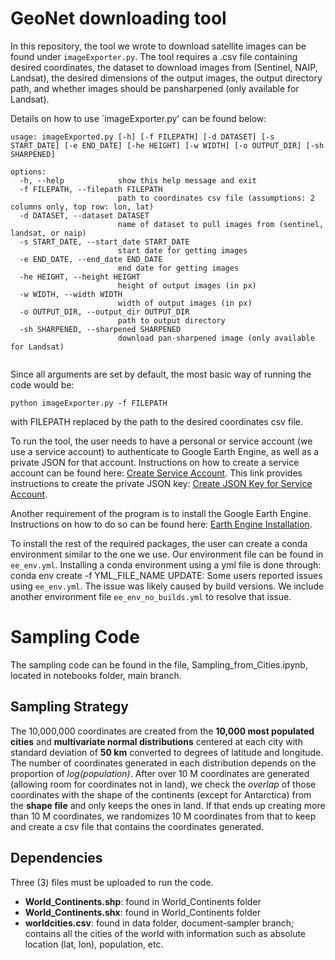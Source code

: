 # GeoNet downloading tool
In this repository, the tool we wrote to download satellite images can be found under `imageExporter.py`. The tool requires a .csv file containing desired coordinates, the dataset to download images from (Sentinel, NAIP, Landsat), the desired dimensions of the output images, the output directory path, and whether
images should be pansharpened (only available for Landsat). 

Details on how to use `imageExporter.py' can be found below:

```
usage: imageExported.py [-h] [-f FILEPATH] [-d DATASET] [-s START_DATE] [-e END_DATE] [-he HEIGHT] [-w WIDTH] [-o OUTPUT_DIR] [-sh SHARPENED]

options:
  -h, --help            show this help message and exit
  -f FILEPATH, --filepath FILEPATH
                        path to coordinates csv file (assumptions: 2 columns only, top row: lon, lat)
  -d DATASET, --dataset DATASET
                        name of dataset to pull images from (sentinel, landsat, or naip)
  -s START_DATE, --start_date START_DATE
                        start date for getting images
  -e END_DATE, --end_date END_DATE
                        end date for getting images
  -he HEIGHT, --height HEIGHT
                        height of output images (in px)
  -w WIDTH, --width WIDTH
                        width of output images (in px)
  -o OUTPUT_DIR, --output_dir OUTPUT_DIR
                        path to output directory
  -sh SHARPENED, --sharpened SHARPENED
                        download pan-sharpened image (only available for Landsat)
                        
```

Since all arguments are set by default, the most basic way of running the code would be: 

```
python imageExporter.py -f FILEPATH
```

with FILEPATH replaced by the path to the desired coordinates csv file.

To run the tool, the user needs to have a personal or service account (we use a service account) to authenticate to Google Earth Engine, as well as a private JSON for that account. Instructions on how to create a service account can be found here: [Create Service Account](https://developers.google.com/earth-engine/guides/service_account#create-a-service-account). This link provides instructions to create the private JSON key: [Create JSON Key for Service Account](https://developers.google.com/earth-engine/guides/service_account#create-a-private-key-for-the-service-account).

Another requirement of the program is to install the Google Earth Engine. Instructions on how to do so can be found here: [Earth Engine Installation](https://developers.google.com/earth-engine/guides/python_install#install-options).

To install the rest of the required packages, the user can create a conda environment similar to the one we use. Our environment file can be found in `ee_env.yml`. Installing a conda environment using a yml file is done through: conda env create -f YML_FILE_NAME 
UPDATE: Some users reported issues using `ee_env.yml`. The issue was likely caused by build versions. We include another environment file `ee_env_no_builds.yml` to resolve that issue.

# Sampling Code
The sampling code can be found in the file, Sampling_from_Cities.ipynb, located in notebooks folder, main branch.

## Sampling Strategy
The 10,000,000 coordinates are created from the **10,000 most populated cities** and **multivariate normal distributions** centered at each city with standard deviation of **50 km** converted to degrees of latitude and longitude. The number of coordinates generated in each distribution depends on the proportion of _log(population)_. After over 10 M coordinates are generated (allowing room for coordinates not in land), we check the _overlap_ of those coordinates with the shape of the continents (except for Antarctica) from the **shape file** and only keeps the ones in land. If that ends up creating more than 10 M coordinates, we randomizes 10 M coordinates from that to keep and create a csv file that contains the coordinates generated.

## Dependencies
Three (3) files must be uploaded to run the code.
* **World_Continents.shp**: found in World_Continents folder
* **World_Continents.shx**: found in World_Continents folder
* **worldcities.csv**: found in data folder, document-sampler branch; contains all the cities of the world with information such as absolute location (lat, lon), population, etc.

